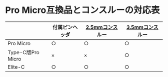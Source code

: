 # Pro Micro互換品とコンスルーの対応表

||付属ピンヘッダ|[2.5mmコンスルー](https://shop.yushakobo.jp/products/31?variant=37665714405537)|[3.5mmコンスルー](https://talpkeyboard.net/items/6229e8c130344b271f290c3c)|
|-|-|-|-|
|Pro Micro|○|○|○|
|Type-C版Pro Micro|×|×|○|
|Elite-C|○|○|○|
